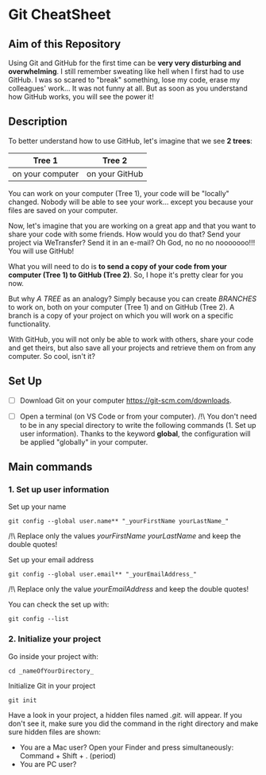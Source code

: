 # Git CheatSheet

## Aim of this Repository
Using Git and GitHub for the first time can be **very very disturbing and overwhelming**.
I still remember sweating like hell when I first had to use GitHub. I was so scared to "break" something, lose my code, erase my colleagues' work... It was not funny at all.
But as soon as you understand how GitHub works, you will see the power it!


## Description
To better understand how to use GitHub, let's imagine that we see **2 trees**:

Tree 1  | Tree 2
------------- | -------------
on your computer  | on your GitHub


You can work on your computer (Tree 1), your code will be "locally" changed. Nobody will be able to see your work... except you because your files are saved on your computer.

Now, let's imagine that you are working on a great app and that you want to share your code with some friends. How would you do that? Send your project via WeTransfer? Send it in an e-mail? Oh God, no no no nooooooo!!! You will use GitHub!

What you will need to do is **to send a copy of your code from your computer (Tree 1) to GitHub (Tree 2)**.
So, I hope it's pretty clear for you now.

But why _A TREE_ as an analogy? Simply because you can create _BRANCHES_ to work on, both on your computer (Tree 1) and on GitHub (Tree 2). A branch is a copy of your project on which you will work on a specific functionality. 


With GitHub, you will not only be able to work with others, share your code and get theirs, but also save all your projects and retrieve them on from any computer. So cool, isn't it?



## Set Up
- [ ] Download Git on your computer <https://git-scm.com/downloads>.
- [ ] Open a terminal (on VS Code or from your computer).
/!\ You don't need to be in any special directory to write the following commands (1. Set up user information). Thanks to the keyword **global**, the configuration will be applied "globally" in your computer.


## Main commands

### 1. Set up user information

Set up your name
```
git config --global user.name** "_yourFirstName yourLastName_"
```
/!\ Replace only the values _yourFirstName yourLastName_ and keep the double quotes!


Set up your email address
```
git config --global user.email** "_yourEmailAddress_"
```
/!\ Replace only the value _yourEmailAddress_ and keep the double quotes!


You can check the set up with:
```
git config --list
```

### 2. Initialize your project

Go inside your project with:
```
cd _nameOfYourDirectory_
```


Initialize Git in your project
```
git init
```

Have a look in your project, a hidden files named _.git._ will appear.
If you don't see it, make sure you did the command in the right directory and make sure hidden files are shown:
* You are a Mac user? Open your Finder and press simultaneously: Command + Shift + . (period) 
* You are PC user? 




